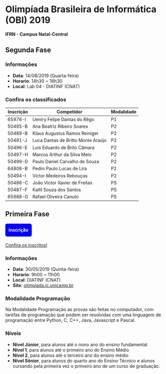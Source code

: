 # Olimpíada Brasileira de Informática (OBI) 2019

**IFRN - Campus Natal-Central**

## Segunda Fase

### Informações
 - **Data**: 14/08/2019 (Quarta-feira)
 - **Horario**: 14h30 ~ 16h30
 - **Local**: Lab 04 - DIATINF (CNAT)

### Confira os classificados

| Inscrição	| Competidor	| Modalidade	|
| -- | -- | -- |
| 65976-I	| Ueniry Felipe Dantas do Rêgo	| P1 |
| 50495-B	| Ana Beatriz Ribeiro Soares	| P2 |
| 50489-B	| Klaus Augustus Ramos Reiniger	| P2 |
| 50491-J	| Luca Dantas de Britto Monte Araújo	| P2 |
| 50496-E	| Luís Eduardo de Brito Câmara	| P2 |
| 50497-H	| Marcos Arthur da Silva Melo	| P2 |
| 50499-D	| Paulo Daniel Carvalho de Souza	| P2 |
| 64806-B	| Pedro Paulo Lucas de Lira	| P2 |
| 50494-I	| Victor Medeiros Rebouças	| P2 |
| 50486-C	| João Victor Xavier de Freitas	| PS |
| 50487-F	| Kallil Souza dos Santos	| PS |
| 65988-G	| Rafael Oliveira Canuto	| PS |

## Primeira Fase

[![Inscrições](inscricao.png)](https://docs.google.com/forms/d/e/1FAIpQLSfHifbEHL11Po0oS84bF5OkAGA3Y0LSkKaoV3aa3cnArc4VZA/viewform)

[Confira os inscritos!](https://olimpiada.ic.unicamp.br/consulta_competidores)

### Informações
 - **Data**: 30/05/2019 (Quinta-feira)
 - **Horario**: 9h00 ~ 11h00
 - **Local**: DIATINF (CNAT)
 - **Site**: [olimpiada.ic.unicamp.br](http://olimpiada.ic.unicamp.br)

### Modalidade Programação
Na Modalidade Programação as provas são feitas no computador, com tarefas de programação que 
podem ser resolvidas com uma linguagem de programação entre Python, C, C++, Java, Javascript e Pascal.

### Níveis

 - **Nível Júnior**, para alunos até o nono ano do ensino fundamental
 - **Nível 1**, para alunos até o primeiro ano do Ensino Médio
 - **Nível 2**, para alunos até o terceiro ano do ensino médio
 - **Nível Sênior**, para alunos do quarto ano do Ensino Técnico e alunos cursando pela primeira vez o primeiro ano de um curso de graduação.
